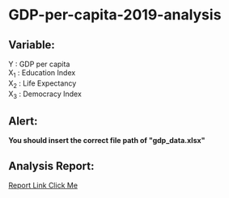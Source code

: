 # GDP-per-capita-2019-analysis
## Variable:
Y : GDP per capita  
X<sub>1</sub> : Education Index  
X<sub>2</sub> : Life Expectancy  
X<sub>3</sub> : Democracy Index  
## Alert:
**You should insert the correct file path of "gdp_data.xlsx"**
## Analysis Report:
[Report Link Click Me](https://drive.google.com/file/d/1RIJiZakERzPSqCCTg88ZCl2xWb8r-8Mi/view?usp=sharing)